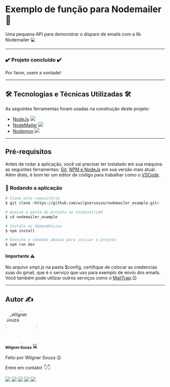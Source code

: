 # Exemplo de função para Nodemailer  📩
Uma pequena API para demonstrar o disparo de emails com a lib Nodemailer 💻

---

### :heavy_check_mark: Projeto concluído :heavy_check_mark:

<p> Por favor, usem a vontade! <p>

---

## 🛠 Tecnologias e Técnicas Utilizadas 🛠

As seguintes ferramentas foram usadas na construção deste projeto:

- [NodeJs](https://nodejs.org/en/) ![](https://img.shields.io/badge/--0D0D0D.svg?style=flat&logoColor=61dafb&logo=react)
- [NodeMailer](https://nodemailer.com/about/) ![](https://img.shields.io/badge/--FAFAFF.svg?style=flat&logoColor=1572b6&logo=css3)
- [Nodemon](https://www.npmjs.com/package/nodemon) ![](https://img.shields.io/badge/--0D0D0D.svg?style=flat&logoColor=61dafb&logo=nodemon)

---

## Pré-requisitos

Antes de rodar a aplicação, você vai precisar ter instalado em sua máquina as seguintes ferramentas:
[Git](https://git-scm.com), [NPM e NodeJs](https://nodejs.org/en/) em sua versão mais atual. 
Além disto, é bom ter um editor de código para trabalhar como o [VSCode](https://code.visualstudio.com/).

### 🎲 Rodando a aplicação

```bash
# Clone este repositório
$ git clone <https://github.com/wilgnersouza/nodemailer_example.git>

# Acesse a pasta do projeto no terminal/cmd
$ cd nodemailer_example

# Instale as dependências
$ npm install

# Execute o comando abaixo para iniciar o projeto
$ npm run dev

```
#### Importante ⚠️
No arquivo smpt.js na pasta $config, certifique de colocar as credencias suas do gmail, que é o serviço que uso para exemplo de envio dos emails. 
Você também pode utilizar outros serviços como o [MailTrap](https://mailtrap.io/).😉
  
---

## Autor ✍

<a href="https://www.linkedin.com/in/wilgner-souza-stw97/">
 <img style="border-radius: 50%;" src="https://avatars.githubusercontent.com/wilgnersouza" width="100px;" alt="Wilgner Souza"/>
 <br />
 <sub><b>Wilgner Souza</b></sub></a> <a href="https://www.linkedin.com/in/wilgner-souza-stw97/" title="Linkedin Wilgner">💻</a>

Feito por Wilgner Souza 😉 </br>

Entre em contato! 👇👇 </br>

<div>
  <a href="https://www.facebook.com/wilgner.souza.stw" target="_blank"><img src="https://img.shields.io/badge/Facebook-1877F2?style=for-the-badge&logo=facebook&logoColor=white" target="_blank"></a>
  <a href="https://www.instagram.com/showtimewill97/" target="_blank"><img src="https://img.shields.io/badge/-Instagram-b80750?style=for-the-badge&logo=instagram&logoColor=white" target="_blank"></a>
  <a href = "mailto:wilgner.showtime@gmail.com"><img src="https://img.shields.io/badge/-Gmail-e83f25?style=for-the-badge&logo=gmail&logoColor=white" target="_blank"></a>
  <a href="https://www.linkedin.com/in/wilgner-souza-stw97/" target="_blank"><img src="https://img.shields.io/badge/-LinkedIn-0a66c2?style=for-the-badge&logo=linkedin&logoColor=white" target="_blank"></a> 
    <a href="https://api.whatsapp.com/send?phone=5592992806495" target="_blank"><img src="https://img.shields.io/badge/WhatsApp-0aad47?style=for-the-badge&logo=whatsapp&logoColor=white" target="_blank"></a> 
</div>
